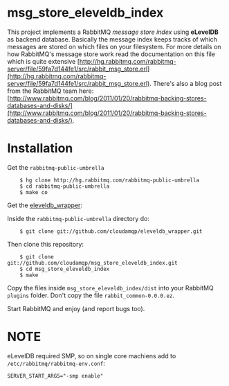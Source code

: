 # msg_store_eleveldb_index #

This project implements a RabbitMQ _message store index_ using **eLevelDB** as backend database. Basically the message index keeps tracks of which messages are stored on which files on your filesystem. For more details on how RabbitMQ's message store work read the documentation on this file which is quite extensive [http://hg.rabbitmq.com/rabbitmq-server/file/59fa7d144fe1/src/rabbit_msg_store.erl](http://hg.rabbitmq.com/rabbitmq-server/file/59fa7d144fe1/src/rabbit_msg_store.erl). There's also a blog post from the RabbitMQ team here: [http://www.rabbitmq.com/blog/2011/01/20/rabbitmq-backing-stores-databases-and-disks/](http://www.rabbitmq.com/blog/2011/01/20/rabbitmq-backing-stores-databases-and-disks/).

# Installation #

Get the `rabbitmq-public-umbrella`

		$ hg clone http://hg.rabbitmq.com/rabbitmq-public-umbrella
		$ cd rabbitmq-public-umbrella
		$ make co

Get the [eleveldb_wrapper](https://github.com/cloudamqp/eleveldb_wrapper):

Inside the `rabbitmq-public-umbrella` directory do:

		$ git clone git://github.com/cloudamqp/eleveldb_wrapper.git

Then clone this repository:

		$ git clone git://github.com/cloudamqp/msg_store_eleveldb_index.git
		$ cd msg_store_eleveldb_index
		$ make

Copy the files inside `msg_store_eleveldb_index/dist` into your RabbitMQ `plugins` folder. Don't copy the file `rabbit_common-0.0.0.ez`.

Start RabbitMQ and enjoy (and report bugs too).

# NOTE #

eLevelDB required SMP, so on single core machiens add to `/etc/rabbitmq/rabbitmq-env.conf`:
    
    SERVER_START_ARGS="-smp enable"
